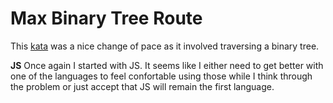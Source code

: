 # Max Binary Tree Route

This [kata](https://www.codewars.com/kata/57e5279b7cf1aea5cf000359) was a nice change of pace as it involved traversing a binary tree. 


**JS** 
Once again I started with JS. It seems like I either need to get better with one of the languages to feel confortable using those while I think through the problem or just accept that JS will remain the first language. 
